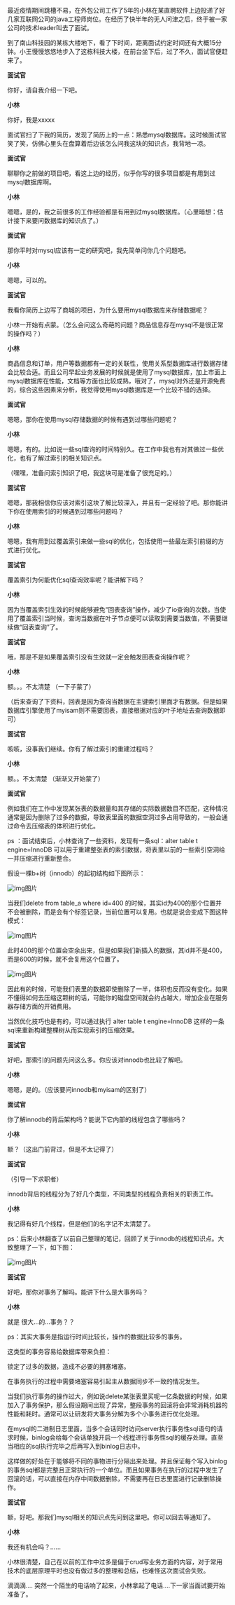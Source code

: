 最近疫情期间跳槽不易，在外包公司工作了5年的小林在某直聘软件上边投递了好几家互联网公司的java工程师岗位。在经历了快半年的无人问津之后，终于被一家公司的技术leader叫去了面试。

到了南山科技园的某栋大楼地下，看了下时间，距离面试约定时间还有大概15分钟。小王慢慢悠悠地步入了这栋科技大楼，在前台坐下后，过了不久，面试官便赶来了。

**面试官**

你好，请自我介绍一下吧。

**小林**

你好，我是xxxxx

面试官扫了下我的简历，发现了简历上的一点：熟悉mysql数据库。这时候面试官笑了笑，仿佛心里头在盘算着后边该怎么问我这块的知识点，我背地一凉。

**面试官**

聊聊你之前做的项目吧，看这上边的经历，似乎你写的很多项目都是有用到过mysql数据库啊。

**小林**

嗯嗯，是的，我之前很多的工作经验都是有用到过mysql数据库。（心里暗想：估计接下来要问数据库的知识点了。）

**面试官**

那你平时对mysql应该有一定的研究吧，我先简单问你几个问题吧。

**小林**

嗯嗯，可以的。

**面试官**

我看你简历上边写了商城的项目，为什么要用mysql数据库来存储数据呢？

小林一开始有点蒙。（怎么会问这么奇葩的问题？商品信息存在mysql不是很正常的操作吗？）

**小林**

商品信息和订单，用户等数据都有一定的关联性，使用关系型数据库进行数据存储会比较合适。而且公司早起业务发展的时候就是使用了mysql数据库，加上市面上mysql数据库在性能，文档等方面也比较成熟，哦对了，mysql对外还是开源免费的，综合这些因素来分析，我觉得使用mysql数据库是一个比较不错的选择。

**面试官**

嗯嗯，那你在使用mysql存储数据的时候有遇到过哪些问题呢？

**小林**

嗯嗯，有的。比如说一些sql查询的时间特别久。在工作中我也有对其做过一些优化，也有了解过索引的相关知识点。

（嘿嘿，准备问索引知识了吧，我这块可是准备了很充足的。）

**面试官**

嗯嗯，那我相信你应该对索引这块了解比较深入，并且有一定经验了吧。那你能讲下你在使用索引的时候遇到过哪些问题吗？

**小林**

嗯嗯，我有用到过覆盖索引来做一些sql的优化，包括使用一些最左索引前缀的方式进行优化。

**面试官**

覆盖索引为何能优化sql查询效率呢？能讲解下吗？

**小林**

因为当覆盖索引生效的时候能够避免“回表查询”操作，减少了io查询的次数。当使用了覆盖索引当时候，查询当数据在叶子节点便可以读取到需要当数值，不需要继续做“回表查询”了。

**面试官**

哦，那是不是如果覆盖索引没有生效就一定会触发回表查询操作呢？

**小林**

额。。。不太清楚 （一下子蒙了）

（后来查询了下资料，回表是因为查询当数据在主键索引里面才有数据。但是如果数据库引擎使用了myisam则不需要回表，直接根据对应的叶子地址去查询数据即可）

**面试官**

咳咳，没事我们继续。你有了解过索引的重建过程吗？

**小林**

额。。不太清楚 （渐渐又开始蒙了）

**面试官**

例如我们在工作中发现某张表的数据量和其存储的实际数据数目不匹配，这种情况通常是因为删除了过多的数据，导致表里面的数据空洞过多占用导致的，一般会通过命令去压缩表的体积进行优化。

ps ：面试结束后，小林查询了一些资料，发现有一条sql：alter table t engine=InnoDB 可以用于重建整张表的索引数据，将表里以前的一些索引空洞给一并压缩进行重新整合。

假设一棵b+树（innodb）的起初结构如下图所示：

![img](https://mmbiz.qpic.cn/mmbiz_png/eQPyBffYbudwaxM0TtDSpIAwQeZFsOxYo9lKqmia6Xdd91mwnrRS5KErqeOYOg46ibRXIPwics05zia8ORPU3d1qKQ/640?wx_fmt=png&tp=webp&wxfrom=5&wx_lazy=1&wx_co=1)图片

当我们delete from table_a where id=400 的时候，其实id为400的那个位置并不会被删除，而是会有个标签记录，当前位置可以复用。也就是说会变成下图这种模式：

![img](https://mmbiz.qpic.cn/mmbiz_png/eQPyBffYbudwaxM0TtDSpIAwQeZFsOxYOOGFPicTYdVs8iasFhqgoeF8Gdib5amNcSHZw2emnicVg1r4bfytC7kB9Q/640?wx_fmt=png&tp=webp&wxfrom=5&wx_lazy=1&wx_co=1)图片

此时400的那个位置会空余出来，但是如果我们新插入的数据，其id并不是400，而是600的时候，就不会复用这个位置了。

![img](https://mmbiz.qpic.cn/mmbiz_png/eQPyBffYbudwaxM0TtDSpIAwQeZFsOxYSibTS54eiaic1Ll9N2yxR81xiaMHpaSzlTzvC4Fk0NAmVYazDxISD6flcA/640?wx_fmt=png&tp=webp&wxfrom=5&wx_lazy=1&wx_co=1)图片

因此有的时候，可能我们表里的数据即使删除了一半，体积也反而没有变化。如果不懂得如何去压缩这颗树的话，可能你的磁盘空间就会约占越大，增加企业在服务器存储方面的开销费用。

当然优化技巧也是有的，可以通过执行 alter table t engine=InnoDB 这样的一条sql来重新构建整棵树从而实现索引的压缩效果。

**面试官**

好吧，那索引的问题先问这么多。你应该对innodb也比较了解吧。

**小林**

嗯嗯，是的。（应该要问innodb和myisam的区别了）

**面试官**

你了解innodb的背后架构吗？能说下它内部的线程包含了哪些吗？

**小林**

额？（这出门前背过，但是不太记得了）

**面试官**

（引导一下求职者）

innodb背后的线程分为了好几个类型，不同类型的线程负责相关的职责工作。

**小林**

我记得有好几个线程，但是他们的名字记不太清楚了。

ps：后来小林翻查了以前自己整理的笔记，回顾了关于innodb的线程知识点。大致整理了一下，如下图：

![img](https://mmbiz.qpic.cn/mmbiz_png/eQPyBffYbudwaxM0TtDSpIAwQeZFsOxYHticSuwcIjBjn0a51FkzZE0Ux84LXKg61icaDYCtO6dGWIpIj2ItwD6Q/640?wx_fmt=png&tp=webp&wxfrom=5&wx_lazy=1&wx_co=1)图片

**面试官**

好吧，那你对事务了解吗。能讲下什么是大事务吗？

**小林**

就是 很大...的...事务？？

ps：其实大事务是指运行时间比较长，操作的数据比较多的事务。

这类型的事务容易给数据库带来负担：

锁定了过多的数据，造成不必要的拥塞堵塞。

在事务执行的过程中需要堵塞容易引起主从数据同步不一致的情况发生。

当我们执行事务的操作过大，例如说delete某张表里买呢一亿条数据的时候，如果加入了事务保护，那么假设期间出现了异常，整段事务的回滚将会非常消耗机器的性能和耗时。通常可以让研发将大事务分解为多个小事务进行优化处理。

在mysql的二进制日志里面，当多个会话同时访问server执行事务性sql语句的请求时候，binlog会给每个会话单独开启一个线程进行事务性sql的缓存处理。直至当相应的sql执行完毕之后再写入到binlog日志中。

这样做的好处在于能够将不同的事物进行分隔出来处理。并且保证每个写入binlog的事务sql都是完整且正常执行的一个单位。而且如果事务在执行的过程中发生了回滚的话，可以直接在内存中间数据删除，不需要再在日志里面进行记录删除操作。

**面试官**

额，好吧。那我们mysql相关的知识点先问到这里吧。你可以回去等通知了。

**小林**

我还有机会吗？......

小林很清楚，自己在以前的工作中过多是偏于crud写业务方面的内容，对于常用技术的底层原理平时也没有做过多的整理和总结，也难怪这次面试会失败。

滴滴滴.... 突然一个陌生的电话响了起来，小林拿起了电话....下一家当面试要开始准备了。